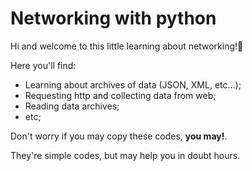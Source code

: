 # Networking with python

Hi and welcome to this little learning about networking!👋

Here you'll find:
- Learning about archives of data (JSON, XML, etc...);
- Requesting http and collecting data from web;
- Reading data archives;
- etc;

Don't worry if you may copy these codes, **you may!**.

They're simple codes, but may help you in doubt hours. 

